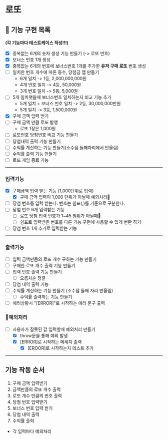 # 로또

## 🚀 기능 구현 목록

**(각 기능마다 테스트케이스 작성!!!)**

- [x] 중복없는 6개의 숫자 생성 기능 만들기 (-> 로또 번호)
- [x] 보너스 번호 1개 생성
- [x] 중복없는 6개의 번호에 보너스번호 1개를 추가한 **유저 구매 로또** 번호 생성
- [ ] 일치한 번호 개수에 따른 등수, 당첨금 맵 만들기
  - 6개 일치 -> 1등, 2,000,000,000원
  - 4개 번호 일치 -> 4등, 50,000원
  - 3개 번호 일치 -> 5등, 5,000원
- [ ] 5개 일치햇을때 보너스번호 일치하는지 비교 기능 추가
  - 5개 일치 + 보너스 번호 일치 -> 2등, 30,000,000만원
  - 5개 일치 -> 3등, 1,500,000원
- [x] 구매 금액 입력 받기
- [ ] 구매 금액 만큼 로또 발행
  - 로또 1장은 1,000원
- [ ] 로또번호 당첨번호 비교 기능 만들기
- [ ] 당첨내역 출력 기능 만들기
- [ ] 수익률 계산하는 기능 만들기(소수점 둘째자리에서 반올림)
- [ ] 수익률 출력 기능 만들기
- [ ] 로또 게임 종료 기능

---

### 입력기능

- [x] 구매금액 입력 받는 기능 (1,000단위로 입력)
  - [x] 구매 금액 입력이 1,000 단위가 아닐때 예외처리🚨
- [ ] 당첨 번호를 입력 받는다. 번호는 쉼표(,)를 기준으로 구분한다.
- [ ] 당첨 번호 6개 입력받는 기능
  - [ ] 로또 당첨 입력 번호가 1~45 범위가 아닐때🚨
  - [ ] 쉼표로 입력받은 번호를 다른 기능 구현에 사용할 수 있게 변환 하기
- [ ] 당첨 번호 1개 추가로 입력받는 기능

---

### 출력기능

- [ ] 입력 금액만큼의 로또 개수 구하는 기능 만들기
- [ ] 구매한 로또 개수 출력 기능 만들기
- [ ] 입력 번호 출력 기능 만들기
  - [ ] 오름차순 정렬
- [ ] 당첨 내역 출력 기능
- [ ] 수익률 계산하는 기능 만들기 (소수점 둘째 자리 반올림)
  - [ ] 수익률 출력하는 기능 만들기
- [ ] 에러상황시 "[ERROR]"로 시작하는 에러 문구 출력

### 🚨예외처리

- [ ] 사용자가 잘못된 값 입력할때 예외처리 만들기
  - [x] throw문을 통해 예외 발생
  - [x] [ERROR]로 시작하는 메세지 출력
    - [x] [EROOR]로 시작하는지 테스트 추가

---

## 기능 작동 순서

1. 구매 금액 입력받기
2. 금액만큼의 로또 개수 출력
3. 로또 개수 만큼의 번호 출력
4. 당첨 번호 입력받기
5. 보너스 번호 입력 받기
6. 당첨 내역 출력
7. 수익률 출력

- 각 입력마다 예외처리
